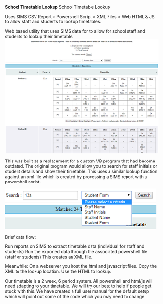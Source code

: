 **School Timetable Lookup**
School Timetable Lookup

Uses SIMS CSV Report > Powershell Script > XML Files > Web HTML & JS to allow staff and students to lookup timetables.

Web based utility that uses SIMS data for to allow for school staff and students to lookup their timetable.
![](Home_SS1.png)

This was built as a replacement for a custom VB program that had become outdated. The original program would allow you to search for staff initials or student details and show their timetable. This uses a similar lookup function against an xml file which is created by processing a SIMS report with a powershell script.

![](Home_SS2.png)

Brief data flow:

Run reports on SIMS to extract timetable data (individual for staff and students)
Run the exported data through the associated powershell file (staff or students)
This creates an XML file.

Meanwhile:
On a webserver you host the html and javascript files.
Copy the XML to the lookup location.
Use the HTML to lookup.




Our timetable is a 2 week, 6 period system. All powershell and html/js will need adapting to your timetable. We will try our best to help if people get stuck with this. We have created a full user manual for the default setup which will point out some of the code which you may need to change.



